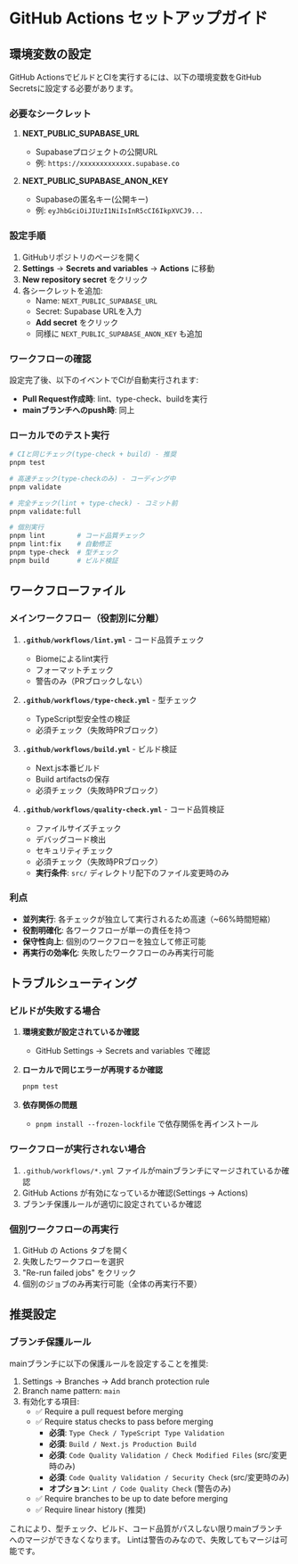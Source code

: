 # GitHub Actions セットアップガイド

## 環境変数の設定

GitHub ActionsでビルドとCIを実行するには、以下の環境変数をGitHub Secretsに設定する必要があります。

### 必要なシークレット

1. **NEXT_PUBLIC_SUPABASE_URL**
   - Supabaseプロジェクトの公開URL
   - 例: `https://xxxxxxxxxxxxx.supabase.co`

2. **NEXT_PUBLIC_SUPABASE_ANON_KEY**
   - Supabaseの匿名キー(公開キー)
   - 例: `eyJhbGciOiJIUzI1NiIsInR5cCI6IkpXVCJ9...`

### 設定手順

1. GitHubリポジトリのページを開く
2. **Settings** → **Secrets and variables** → **Actions** に移動
3. **New repository secret** をクリック
4. 各シークレットを追加:
   - Name: `NEXT_PUBLIC_SUPABASE_URL`
   - Secret: Supabase URLを入力
   - **Add secret** をクリック
   - 同様に `NEXT_PUBLIC_SUPABASE_ANON_KEY` も追加

### ワークフローの確認

設定完了後、以下のイベントでCIが自動実行されます:

- **Pull Request作成時**: lint、type-check、buildを実行
- **mainブランチへのpush時**: 同上

### ローカルでのテスト実行

```bash
# CIと同じチェック(type-check + build) - 推奨
pnpm test

# 高速チェック(type-checkのみ) - コーディング中
pnpm validate

# 完全チェック(lint + type-check) - コミット前
pnpm validate:full

# 個別実行
pnpm lint        # コード品質チェック
pnpm lint:fix    # 自動修正
pnpm type-check  # 型チェック
pnpm build       # ビルド検証
```

## ワークフローファイル

### メインワークフロー（役割別に分離）

1. **`.github/workflows/lint.yml`** - コード品質チェック
   - Biomeによるlint実行
   - フォーマットチェック
   - 警告のみ（PRブロックしない）

2. **`.github/workflows/type-check.yml`** - 型チェック
   - TypeScript型安全性の検証
   - 必須チェック（失敗時PRブロック）

3. **`.github/workflows/build.yml`** - ビルド検証
   - Next.js本番ビルド
   - Build artifactsの保存
   - 必須チェック（失敗時PRブロック）

4. **`.github/workflows/quality-check.yml`** - コード品質検証
   - ファイルサイズチェック
   - デバッグコード検出
   - セキュリティチェック
   - 必須チェック（失敗時PRブロック）
   - **実行条件**: `src/` ディレクトリ配下のファイル変更時のみ

### 利点
- **並列実行**: 各チェックが独立して実行されるため高速（~66%時間短縮）
- **役割明確化**: 各ワークフローが単一の責任を持つ
- **保守性向上**: 個別のワークフローを独立して修正可能
- **再実行の効率化**: 失敗したワークフローのみ再実行可能

## トラブルシューティング

### ビルドが失敗する場合

1. **環境変数が設定されているか確認**
   - GitHub Settings → Secrets and variables で確認

2. **ローカルで同じエラーが再現するか確認**
   ```bash
   pnpm test
   ```

3. **依存関係の問題**
   - `pnpm install --frozen-lockfile` で依存関係を再インストール

### ワークフローが実行されない場合

1. `.github/workflows/*.yml` ファイルがmainブランチにマージされているか確認
2. GitHub Actions が有効になっているか確認(Settings → Actions)
3. ブランチ保護ルールが適切に設定されているか確認

### 個別ワークフローの再実行

1. GitHub の Actions タブを開く
2. 失敗したワークフローを選択
3. "Re-run failed jobs" をクリック
4. 個別のジョブのみ再実行可能（全体の再実行不要）

## 推奨設定

### ブランチ保護ルール

mainブランチに以下の保護ルールを設定することを推奨:

1. Settings → Branches → Add branch protection rule
2. Branch name pattern: `main`
3. 有効化する項目:
   - ✅ Require a pull request before merging
   - ✅ Require status checks to pass before merging
     - **必須**: `Type Check / TypeScript Type Validation`
     - **必須**: `Build / Next.js Production Build`
     - **必須**: `Code Quality Validation / Check Modified Files` (src/変更時のみ)
     - **必須**: `Code Quality Validation / Security Check` (src/変更時のみ)
     - **オプション**: `Lint / Code Quality Check` (警告のみ)
   - ✅ Require branches to be up to date before merging
   - ✅ Require linear history (推奨)

これにより、型チェック、ビルド、コード品質がパスしない限りmainブランチへのマージができなくなります。
Lintは警告のみなので、失敗してもマージは可能です。
